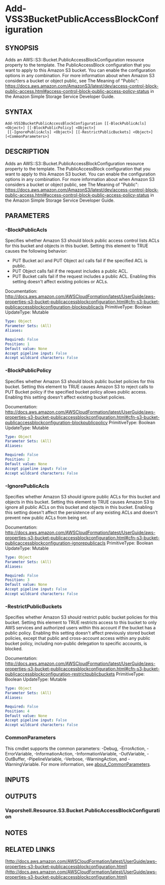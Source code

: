 # Add-VSS3BucketPublicAccessBlockConfiguration

## SYNOPSIS
Adds an AWS::S3::Bucket.PublicAccessBlockConfiguration resource property to the template.
The PublicAccessBlock configuration that you want to apply to this Amazon S3 bucket.
You can enable the configuration options in any combination.
For more information about when Amazon S3 considers a bucket or object public, see The Meaning of "Public": https://docs.aws.amazon.com/AmazonS3/latest/dev/access-control-block-public-access.html#access-control-block-public-access-policy-status in the Amazon Simple Storage Service Developer Guide.

## SYNTAX

```
Add-VSS3BucketPublicAccessBlockConfiguration [[-BlockPublicAcls] <Object>] [[-BlockPublicPolicy] <Object>]
 [[-IgnorePublicAcls] <Object>] [[-RestrictPublicBuckets] <Object>] [<CommonParameters>]
```

## DESCRIPTION
Adds an AWS::S3::Bucket.PublicAccessBlockConfiguration resource property to the template.
The PublicAccessBlock configuration that you want to apply to this Amazon S3 bucket.
You can enable the configuration options in any combination.
For more information about when Amazon S3 considers a bucket or object public, see The Meaning of "Public": https://docs.aws.amazon.com/AmazonS3/latest/dev/access-control-block-public-access.html#access-control-block-public-access-policy-status in the Amazon Simple Storage Service Developer Guide.

## PARAMETERS

### -BlockPublicAcls
Specifies whether Amazon S3 should block public access control lists ACLs for this bucket and objects in this bucket.
Setting this element to TRUE causes the following behavior:
+ PUT Bucket acl and PUT Object acl calls fail if the specified ACL is public.
+ PUT Object calls fail if the request includes a public ACL.
+ PUT Bucket calls fail if the request includes a public ACL.
Enabling this setting doesn't affect existing policies or ACLs.

Documentation: http://docs.aws.amazon.com/AWSCloudFormation/latest/UserGuide/aws-properties-s3-bucket-publicaccessblockconfiguration.html#cfn-s3-bucket-publicaccessblockconfiguration-blockpublicacls
PrimitiveType: Boolean
UpdateType: Mutable

```yaml
Type: Object
Parameter Sets: (All)
Aliases:

Required: False
Position: 1
Default value: None
Accept pipeline input: False
Accept wildcard characters: False
```

### -BlockPublicPolicy
Specifies whether Amazon S3 should block public bucket policies for this bucket.
Setting this element to TRUE causes Amazon S3 to reject calls to PUT Bucket policy if the specified bucket policy allows public access.
Enabling this setting doesn't affect existing bucket policies.

Documentation: http://docs.aws.amazon.com/AWSCloudFormation/latest/UserGuide/aws-properties-s3-bucket-publicaccessblockconfiguration.html#cfn-s3-bucket-publicaccessblockconfiguration-blockpublicpolicy
PrimitiveType: Boolean
UpdateType: Mutable

```yaml
Type: Object
Parameter Sets: (All)
Aliases:

Required: False
Position: 2
Default value: None
Accept pipeline input: False
Accept wildcard characters: False
```

### -IgnorePublicAcls
Specifies whether Amazon S3 should ignore public ACLs for this bucket and objects in this bucket.
Setting this element to TRUE causes Amazon S3 to ignore all public ACLs on this bucket and objects in this bucket.
Enabling this setting doesn't affect the persistence of any existing ACLs and doesn't prevent new public ACLs from being set.

Documentation: http://docs.aws.amazon.com/AWSCloudFormation/latest/UserGuide/aws-properties-s3-bucket-publicaccessblockconfiguration.html#cfn-s3-bucket-publicaccessblockconfiguration-ignorepublicacls
PrimitiveType: Boolean
UpdateType: Mutable

```yaml
Type: Object
Parameter Sets: (All)
Aliases:

Required: False
Position: 3
Default value: None
Accept pipeline input: False
Accept wildcard characters: False
```

### -RestrictPublicBuckets
Specifies whether Amazon S3 should restrict public bucket policies for this bucket.
Setting this element to TRUE restricts access to this bucket to only AWS services and authorized users within this account if the bucket has a public policy.
Enabling this setting doesn't affect previously stored bucket policies, except that public and cross-account access within any public bucket policy, including non-public delegation to specific accounts, is blocked.

Documentation: http://docs.aws.amazon.com/AWSCloudFormation/latest/UserGuide/aws-properties-s3-bucket-publicaccessblockconfiguration.html#cfn-s3-bucket-publicaccessblockconfiguration-restrictpublicbuckets
PrimitiveType: Boolean
UpdateType: Mutable

```yaml
Type: Object
Parameter Sets: (All)
Aliases:

Required: False
Position: 4
Default value: None
Accept pipeline input: False
Accept wildcard characters: False
```

### CommonParameters
This cmdlet supports the common parameters: -Debug, -ErrorAction, -ErrorVariable, -InformationAction, -InformationVariable, -OutVariable, -OutBuffer, -PipelineVariable, -Verbose, -WarningAction, and -WarningVariable. For more information, see [about_CommonParameters](http://go.microsoft.com/fwlink/?LinkID=113216).

## INPUTS

## OUTPUTS

### Vaporshell.Resource.S3.Bucket.PublicAccessBlockConfiguration
## NOTES

## RELATED LINKS

[http://docs.aws.amazon.com/AWSCloudFormation/latest/UserGuide/aws-properties-s3-bucket-publicaccessblockconfiguration.html](http://docs.aws.amazon.com/AWSCloudFormation/latest/UserGuide/aws-properties-s3-bucket-publicaccessblockconfiguration.html)

